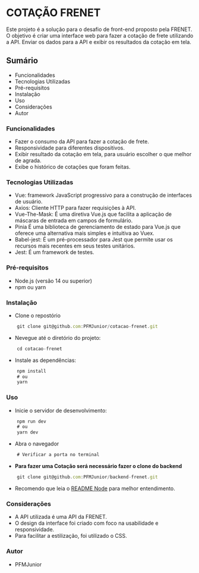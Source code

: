 # COTAÇÃO FRENET

Este projeto é a solução para o desafio de front-end proposto pela FRENET. O objetivo é criar uma interface web para fazer a cotação de frete utilizando a API. Enviar os dados para a API e exibir os resultados da cotação em tela.

## Sumário
- Funcionalidades
- Tecnologias Utilizadas
- Pré-requisitos
- Instalação
- Uso
- Considerações
- Autor

### Funcionalidades
- Fazer o consumo da API para fazer a cotação de frete.
- Responsividade para diferentes dispositivos.
- Exibir resultado da cotação em tela, para usuário escolher o que melhor de agrada.
- Exibe o histórico de cotações que foram feitas.

### Tecnologias Utilizadas
- Vue: framework JavaScript progressivo para a construção de interfaces de usuário.
- Axios: Cliente HTTP para fazer requisições à API.
- Vue-The-Mask: É uma diretiva Vue.js que facilita a aplicação de máscaras de entrada em campos de formulário.
- Pinia É uma biblioteca de gerenciamento de estado para Vue.js que oferece uma alternativa mais simples e intuitiva ao Vuex.
- Babel-jest: É um pré-processador para Jest que permite usar os recursos mais recentes em seus testes unitários.
- Jest: É um framework de testes.

### Pré-requisitos
- Node.js (versão 14 ou superior)
- npm ou yarn

### Instalação
- Clone o repostório
```js
    git clone git@github.com:PFMJunior/cotacao-frenet.git
```
- Nevegue até o diretório do projeto:
```js
    cd cotacao-frenet
```
- Instale as dependências:
```js
    npm install
    # ou
    yarn
```
### Uso
- Inicie o servidor de desenvolvimento:
```js
    npm run dev
    # ou
    yarn dev
```
- Abra o navegador
```js
    # Verificar a porta no terminal
```
- **Para fazer uma Cotação será necessário fazer o clone do backend**
```js
    git clone git@github.com:PFMJunior/backend-frenet.git
```
- Recomendo que leia o [README Node](https://github.com/PFMJunior/backend-frenet) para melhor entendimento.

### Considerações
- A API utilizada é uma API da FRENET.
- O design da interface foi criado com foco na usabilidade e responsividade.
- Para facilitar a estilização, foi utilizado o CSS.

### Autor
- PFMJunior